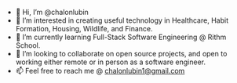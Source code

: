 - 👋 Hi, I’m @chalonlubin
- 👀 I’m interested in creating useful technology in Healthcare, Habit Formation, Housing, Wildlife, and Finance.
- 🌱 I’m currently learning Full-Stack Software Engineering @ Rithm School. 
- 💞️ I’m looking to collaborate on open source projects, and open to working either remote or in person as a software engineer.
- 📫 Feel free to reach me @ chalonlubin1@gmail.com

<!---
chalonlubin/chalonlubin is a ✨ special ✨ repository because its `README.md` (this file) appears on your GitHub profile.
You can click the Preview link to take a look at your changes.
--->
